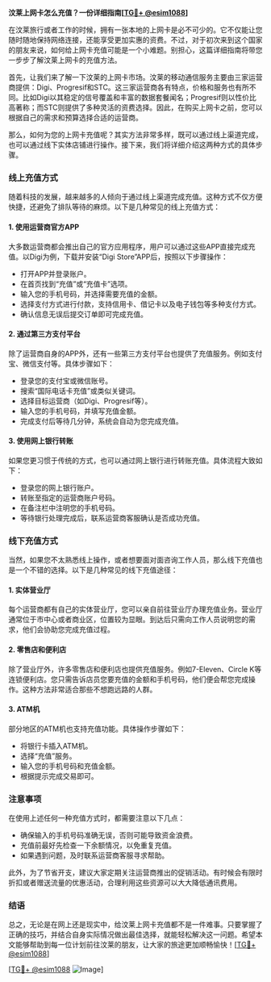 **汶莱上网卡怎么充值？一份详细指南[[TG💪+ @esim1088](https://t.me/s/esim1088)]**

在汶莱旅行或者工作的时候，拥有一张本地的上网卡是必不可少的。它不仅能让您随时随地保持网络连接，还能享受更加实惠的资费。不过，对于初次来到这个国家的朋友来说，如何给上网卡充值可能是一个小难题。别担心，这篇详细指南将带您一步步了解汶莱上网卡的充值方法。

首先，让我们来了解一下汶莱的上网卡市场。汶莱的移动通信服务主要由三家运营商提供：Digi、Progresif和STC。这三家运营商各有特点，价格和服务也有所不同。比如Digi以其稳定的信号覆盖和丰富的数据套餐闻名；Progresif则以性价比高著称；而STC则提供了多种灵活的资费选择。因此，在购买上网卡之前，您可以根据自己的需求和预算选择合适的运营商。

那么，如何为您的上网卡充值呢？其实方法非常多样，既可以通过线上渠道完成，也可以通过线下实体店铺进行操作。接下来，我们将详细介绍这两种方式的具体步骤。

### 线上充值方式

随着科技的发展，越来越多的人倾向于通过线上渠道完成充值。这种方式不仅方便快捷，还避免了排队等待的麻烦。以下是几种常见的线上充值方式：

#### 1. 使用运营商官方APP
大多数运营商都会推出自己的官方应用程序，用户可以通过这些APP直接完成充值。以Digi为例，下载并安装“Digi Store”APP后，按照以下步骤操作：
- 打开APP并登录账户。
- 在首页找到“充值”或“充值卡”选项。
- 输入您的手机号码，并选择需要充值的金额。
- 选择支付方式进行付款，支持信用卡、借记卡以及电子钱包等多种支付方式。
- 确认信息无误后提交订单即可完成充值。

#### 2. 通过第三方支付平台
除了运营商自身的APP外，还有一些第三方支付平台也提供了充值服务。例如支付宝、微信支付等。具体步骤如下：
- 登录您的支付宝或微信账号。
- 搜索“国际电话卡充值”或类似关键词。
- 选择目标运营商（如Digi、Progresif等）。
- 输入您的手机号码，并填写充值金额。
- 完成支付后等待几分钟，系统会自动为您完成充值。

#### 3. 使用网上银行转账
如果您更习惯于传统的方式，也可以通过网上银行进行转账充值。具体流程大致如下：
- 登录您的网上银行账户。
- 转账至指定的运营商账户号码。
- 在备注栏中注明您的手机号码。
- 等待银行处理完成后，联系运营商客服确认是否成功充值。

### 线下充值方式

当然，如果您不太熟悉线上操作，或者想要面对面咨询工作人员，那么线下充值也是一个不错的选择。以下是几种常见的线下充值途径：

#### 1. 实体营业厅
每个运营商都有自己的实体营业厅，您可以亲自前往营业厅办理充值业务。营业厅通常位于市中心或者商业区，位置较为显眼。到达后只需向工作人员说明您的需求，他们会协助您完成充值过程。

#### 2. 零售店和便利店
除了营业厅外，许多零售店和便利店也提供充值服务。例如7-Eleven、Circle K等连锁便利店。您只需告诉店员您要充值的金额和手机号码，他们便会帮您完成操作。这种方法非常适合那些不想跑远路的人群。

#### 3. ATM机
部分地区的ATM机也支持充值功能。具体操作步骤如下：
- 将银行卡插入ATM机。
- 选择“充值”服务。
- 输入您的手机号码和充值金额。
- 根据提示完成交易即可。

### 注意事项

在使用上述任何一种充值方式时，都需要注意以下几点：
- 确保输入的手机号码准确无误，否则可能导致资金浪费。
- 充值前最好先检查一下余额情况，以免重复充值。
- 如果遇到问题，及时联系运营商客服寻求帮助。

此外，为了节省开支，建议大家定期关注运营商推出的促销活动。有时候会有限时折扣或者赠送流量的优惠活动，合理利用这些资源可以大大降低通讯费用。

### 结语

总之，无论是在网上还是现实中，给汶莱上网卡充值都不是一件难事。只要掌握了正确的技巧，并结合自身实际情况做出最佳选择，就能轻松解决这一问题。希望本文能够帮助到每一位计划前往汶莱的朋友，让大家的旅途更加顺畅愉快！[[TG💪+ @esim1088](https://t.me/s/esim1088)]

[[TG💪+ @esim1088](https://t.me/s/esim1088) ![Image](https://i.postimg.cc/4NQfJmqS/Snipaste-2025-05-13-00-14-12.png)]